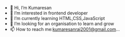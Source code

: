 - 👋 Hi, I’m Kumaresan 
- 👀 I’m interested in frontend developer
- 🌱 I’m currently learning HTML,CSS,JavaScript
- 💞️ I’m looking for an organisation to learn and grow
- 📫 How to reach me:kumaresanraj2001@gmail.com...

<!---
Kumaresan419/Kumaresan419 is a ✨ special ✨ repository because its `README.md` (this file) appears on your GitHub profile.
You can click the Preview link to take a look at your changes.
--->
